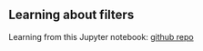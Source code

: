 Learning about filters
---
Learning from this Jupyter notebook: [github repo](https://github.com/rlabbe/Kalman-and-Bayesian-Filters-in-Python/)


